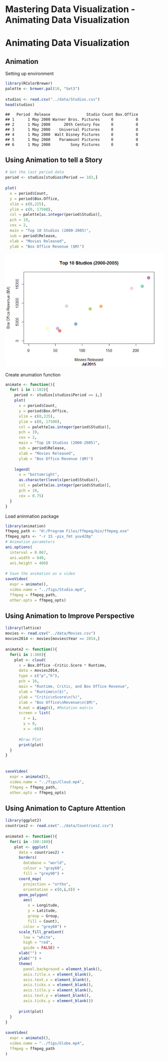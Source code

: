 Mastering Data Visualization - Animating Data Visualization
================

Animating Data Visualization
============================

Animation
---------

Setting up environment

``` r
library(RColorBrewer) 
palette <- brewer.pal(10, "Set3")

studios <- read.csv("../data/Studios.csv")
head(studios)
```

    ##   Period  Release                Studio Count Box.Office
    ## 1      1 May 2000 Warner Bros. Pictures     0          0
    ## 2      1 May 2000      20th Century Fox     0          0
    ## 3      1 May 2000    Universal Pictures     0          0
    ## 4      1 May 2000  Walt Disney Pictures     0          0
    ## 5      1 May 2000    Paramount Pictures     0          0
    ## 6      1 May 2000         Sony Pictures     0          0

Using Animation to tell a Story
-------------------------------

``` r
# Get the last period data
period <- studios[studios$Period == 183,]

plot(
  x = period$Count,
  y = period$Box.Office,
  xlim = c(0,225),
  ylim = c(0, 17500),
  col = palette[as.integer(period$Studio)],
  pch = 19,
  cex = 2,
  main = "Top 10 Studios (2000-2005)",
  sub = period$Release,
  xlab = "Movies Released",
  ylab = "Box Office Revenue ($M)")
```

![](02-Animation_files/figure-markdown_github/unnamed-chunk-2-1.png)

Create anumation function

``` r
animate <- function(){
  for( i in 1:183){
    period <- studios[studios$Period == i,]
    plot(
      x = period$Count,
      y = period$Box.Office,
      xlim = c(0,225),
      ylim = c(0, 17500),
      col = palette[as.integer(period$Studio)],
      pch = 19,
      cex = 2,
      main = "Top 10 Studios (2000-2005)",
      sub = period$Release,
      xlab = "Movies Released",
      ylab = "Box Office Revenue ($M)")
    
    legend(
      x = "bottomright",
      as.character(levels(period$Studio)),
      col = palette[as.integer(period$Studio)],
      pch = 19,
      cex = 0.75)
  }
}
```

Load aninmation package

``` r
library(animation)
ffmpeg_path <- "H:/Program Files/ffmpeg/bin/ffmpeg.exe"
ffmpeg_opts <- "-r 15 -pix_fmt yuv420p"
# Animation parameters
ani.options(
  interval = 0.067,
  ani.width = 640,
  ani.height = 480)

# Save the animation as a video
saveVideo(
  expr = animate(),
  video.name = "../figs/Studio.mp4",
  ffmpeg = ffmpeg_path,
  other.opts = ffmpeg_opts)
```

Using Animation to Improve Perspective
--------------------------------------

``` r
library(lattice)
movies <- read.csv("../data/Movies.csv")
movies2014 <- movies[movies$Year == 2014,]

animate2 <- function(){
  for(i in 1:360){
    plot <- cloud(
      x = Box.Office ~Critic.Score * Runtime,
      data = movies2014,
      type = c("p","h"),
      pch = 16,
      main = "Runtime, Critic, and Box Office Revenue",
      xlab = "Runtime\n($)",
      ylab = "Critic\nScore\n(%)",
      zlab = "Box Office\nRevenue\n($M)",
      R.mat = diag(4), #Rotation matrix
      screen = list(
        z = i,
        y = 0,
        x = -60))

      #Draw Plot
      print(plot)
  }
}


saveVideo(
  expr = animate2(),
  video.name = "../figs/Cloud.mp4",
  ffmpeg = ffmpeg_path,
  other.opts = ffmpeg_opts)
```

Using Animation to Capture Attention
------------------------------------

``` r
library(ggplot2)
countries2 <- read.csv("../data/Countries2.csv")

animate3 <- function(){
  for(i in -180:180){
    plot <- ggplot(
      data = countries2) +
      borders(
        database = "world",
        colour = "gray60",
        fill = "grey90") +
      coord_map(
        projection = "ortho",
        orientation = c(0,i,0)) + 
      geom_polygon(
        aes(
          x = Longitude,
          y = Latitude,
          group = Group,
          fill = Count),
        color = "grey60") +
      scale_fill_gradient(
        low = "white",
        high = "red",
        guide = FALSE) +
      xlab("") +
      ylab("") +
      theme(
        panel.background = element_blank(),
        axis.title.x = element_blank(),
        axis.text.x = element_blank(),
        axis.ticks.x = element_blank(),
        axis.title.y = element_blank(),
        axis.text.y = element_blank(),
        axis.ticks.y = element_blank())
      
      print(plot)
  }
}

saveVideo(
  expr = animate3(),
  video.name = "../figs/Globe.mp4",
  ffmpeg = ffmpeg_path
)
```
